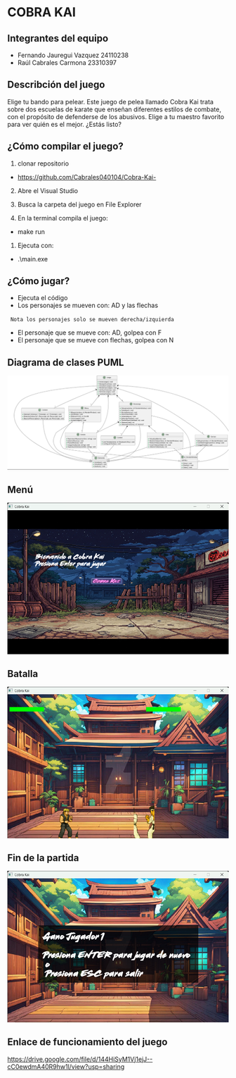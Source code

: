 # COBRA KAI

## Integrantes del equipo
* Fernando Jauregui Vazquez 
  24110238
* Raúl Cabrales Carmona 
  23310397

## Describción del juego
Elige tu bando para pelear. Este juego de pelea llamado Cobra Kai trata sobre dos escuelas de karate que enseñan diferentes estilos de combate, con el propósito de defenderse de los abusivos. Elige a tu maestro favorito para ver quién es el mejor. ¿Estás listo?

## ¿Cómo compilar el juego?

1. clonar  repositorio
* https://github.com/Cabrales040104/Cobra-Kai-
2. Abre el Visual Studio
   
3. Busca la carpeta del juego en File Explorer
   
4. En la terminal compila el juego:
* make run
1. Ejecuta con:
* .\main.exe

## ¿Cómo jugar?
* Ejecuta el código
* Los personajes se mueven con: AD y las flechas

` Nota los personajes solo se mueven derecha/izquierda`

* El personaje que se mueve con: AD, golpea con F
* El personaje que se mueve con flechas, golpea con N

## Diagrama de clases PUML
![alt text](documento/ImagenesReadme/PlantPUML.png)

## Menú
![alt text](<documento/ImagenesReadme/Referencia1.png>)

## Batalla
![alt text](<documento/ImagenesReadme/Referencia2.png>)

## Fin de la partida
![alt text](<documento/ImagenesReadme/Referencia3.png>)

## Enlace de funcionamiento del juego
https://drive.google.com/file/d/144HiSyM1Vj1ejJ--cC0ewdmA40R9hw1l/view?usp=sharing